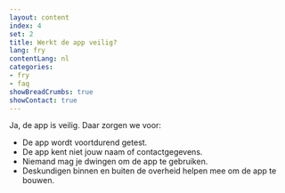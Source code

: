 ```yaml
---
layout: content
index: 4
set: 2
title: Werkt de app veilig?
lang: fry
contentLang: nl
categories:
- fry
- faq
showBreadCrumbs: true
showContact: true
---
```


Ja, de app is veilig. Daar zorgen we voor:
- De app wordt voortdurend getest.
- De app kent niet jouw naam of contactgegevens.
- Niemand mag je dwingen om de app te gebruiken.
- Deskundigen binnen en buiten de overheid helpen mee om de app te bouwen.

